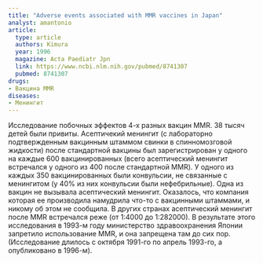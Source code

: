 ```yaml
---
title: "Adverse events associated with MMR vaccines in Japan"
analyst: amantonio
article:
  type: article
  authors: Kimura
  year: 1996
  magazine: Acta Paediatr Jpn
  link: https://www.ncbi.nlm.nih.gov/pubmed/8741307
  pubmed: 8741307
drugs:
- Вакцина MMR
diseases:
- Менингит
---
```


Исследование побочных эффектов 4-х разных вакцин MMR. 38 тысяч детей были привиты. Асептичекий менингит (с лабораторно подтвержденным вакцинным штаммом свинки в спинномозговой жидкости) после стандартной вакцины был зарегистрирован у одного на каждые 600 вакцинированных (всего асептический менингит встречался у одного из 400 после стандартной MMR). У одного из каждых 350 вакцинированных были конвульсии, не связанные с менингитом (у 40% из них конвульсии были нефебрильные).
Одна из вакцин не вызывала асептический менингит. Оказалось, что компания которая ее производила намудрила что-то с вакцинными штаммами, и никому об этом не сообщила.
В других странах асептический менингит после MMR встречался реже (от 1:4000 до 1:282000).
В результате этого исследования в 1993-м году министерство здравоохранения Японии запретило использование MMR, и она запрещена там до сих пор. (Исследование длилось с октября 1991-го по апрель 1993-го, а опубликовано в 1996-м).

